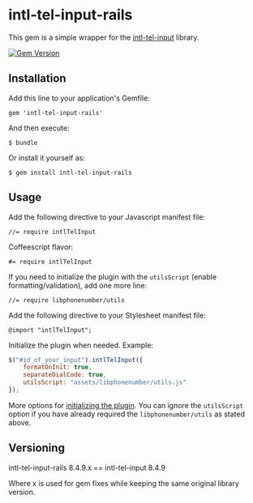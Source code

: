 # intl-tel-input-rails

This gem is a simple wrapper for the [intl-tel-input](https://github.com/jackocnr/intl-tel-input)
library.

[![Gem Version](https://badge.fury.io/rb/intl-tel-input-rails@2x.png)](http://badge.fury.io/rb/intl-tel-input-rails)

## Installation

Add this line to your application's Gemfile:

    gem 'intl-tel-input-rails'

And then execute:

    $ bundle

Or install it yourself as:

    $ gem install intl-tel-input-rails

## Usage

Add the following directive to your Javascript manifest file:

    //= require intlTelInput

Coffeescript flavor:

    #= require intlTelInput

If you need to initialize the plugin with the `utilsScript` (enable formatting/validation), add one more line:

    //= require libphonenumber/utils

Add the following directive to your Stylesheet manifest file:
    
    @import "intlTelInput";

Initialize the plugin when needed. Example:

```js
$("#id_of_your_input").intlTelInput({
    formatOnInit: true,
    separateDialCode: true,
    utilsScript: "assets/libphonenumber/utils.js"
});
```
More options for [initializing the plugin](https://github.com/jackocnr/intl-tel-input#options). You can ignore the `utilsScript` option if you have already required the `libphonenumber/utils` as stated above.

## Versioning

intl-tel-input-rails 8.4.9.x == intl-tel-input 8.4.9

Where x is used for gem fixes while keeping the same original library version.
